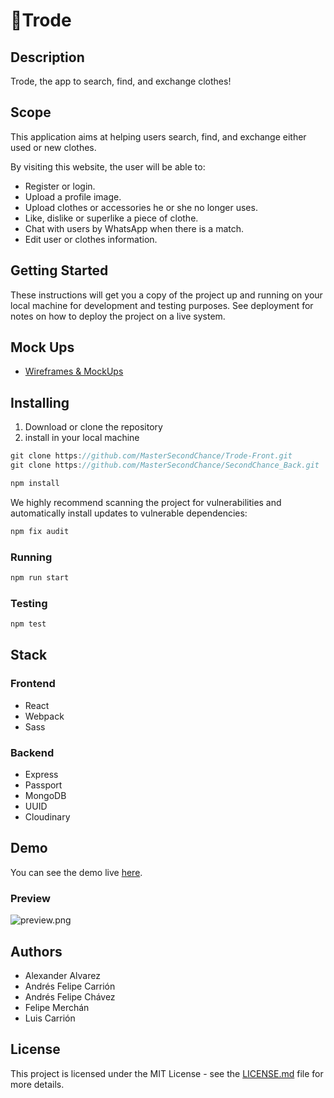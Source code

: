 # :shirt:Trode

## Description

Trode, the app to search, find, and exchange clothes!

## Scope

This application aims at helping users search, find, and exchange either used or new clothes.

By visiting this website, the user will be able to:

- Register or login.
- Upload a profile image.
- Upload clothes or accessories he or she no longer uses.
- Like, dislike or superlike a piece of clothe.
- Chat with users by WhatsApp when there is a match.
- Edit user or clothes information.

## **Getting Started**

These instructions will get you a copy of the project up and running on your local machine for development and testing purposes. See deployment for notes on how to deploy the project on a live system.

## Mock Ups

- [Wireframes & MockUps](https://www.figma.com/file/TxD8bIGgXi1UTRwy9BVsA7/Trode?node-id=24%3A3)

## Installing

1. Download or clone the repository
2. install in your local machine

```jsx
git clone https://github.com/MasterSecondChance/Trode-Front.git
git clone https://github.com/MasterSecondChance/SecondChance_Back.git
```
```jsx
npm install
```
We highly recommend scanning the project for vulnerabilities and automatically install updates to vulnerable dependencies:
```jsx
npm fix audit
```

### Running
```jsx
npm run start
```

### Testing
```jsx
npm test
```

## Stack

### Frontend
- React
- Webpack
- Sass

### Backend
- Express
- Passport
- MongoDB
- UUID
- Cloudinary

## Demo

You can see the demo live [here](https://estaticos.elperiodico.com/resources/jpg/8/0/casi-anos-despues-creador-del-codigo-verde-matrix-desvela-significado-1508915513708.jpg).

### Preview

![preview.png](preview.png)

## Authors

- Alexander Alvarez
- Andrés Felipe Carrión
- Andrés Felipe Chávez
- Felipe Merchán
- Luis Carrión

## **License**

This project is licensed under the MIT License - see the [LICENSE.md](https://gist.github.com/PurpleBooth/LICENSE.md) file for more details.
